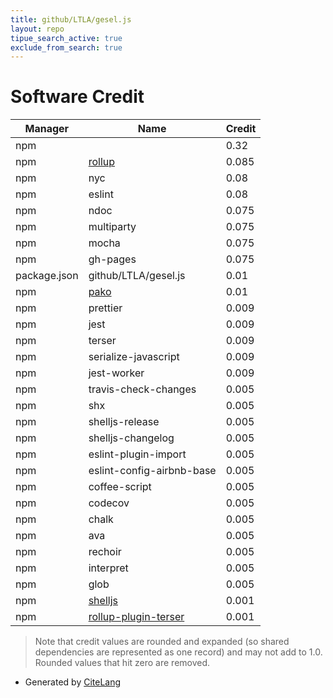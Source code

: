 ```yaml
---
title: github/LTLA/gesel.js
layout: repo
tipue_search_active: true
exclude_from_search: true
---
```

# Software Credit

|Manager|Name|Credit|
|-------|----|------|
|npm||0.32|
|npm|[rollup](https://rollupjs.org/)|0.085|
|npm|nyc|0.08|
|npm|eslint|0.08|
|npm|ndoc|0.075|
|npm|multiparty|0.075|
|npm|mocha|0.075|
|npm|gh-pages|0.075|
|package.json|github/LTLA/gesel.js|0.01|
|npm|[pako](https://github.com/nodeca/pako#readme)|0.01|
|npm|prettier|0.009|
|npm|jest|0.009|
|npm|terser|0.009|
|npm|serialize-javascript|0.009|
|npm|jest-worker|0.009|
|npm|travis-check-changes|0.005|
|npm|shx|0.005|
|npm|shelljs-release|0.005|
|npm|shelljs-changelog|0.005|
|npm|eslint-plugin-import|0.005|
|npm|eslint-config-airbnb-base|0.005|
|npm|coffee-script|0.005|
|npm|codecov|0.005|
|npm|chalk|0.005|
|npm|ava|0.005|
|npm|rechoir|0.005|
|npm|interpret|0.005|
|npm|glob|0.005|
|npm|[shelljs](http://github.com/shelljs/shelljs)|0.001|
|npm|[rollup-plugin-terser](https://github.com/TrySound/rollup-plugin-terser)|0.001|


> Note that credit values are rounded and expanded (so shared dependencies are represented as one record) and may not add to 1.0. Rounded values that hit zero are removed.


- Generated by [CiteLang](https://github.com/vsoch/citelang)
